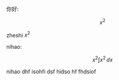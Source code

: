 你好:

$$
x^{2}
$$

zheshi $\displaystyle x^{2}$

nihao:

$$
x^{2} \int  x^{2} \, dx 
$$

nihao dhf isohfi dsf hidso hf fhdsiof   